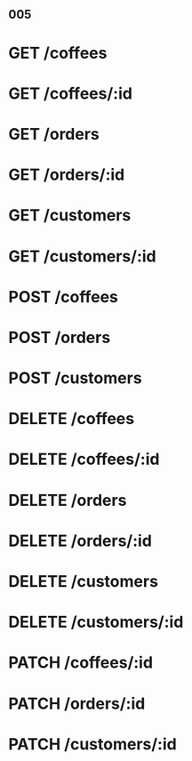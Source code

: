## 005

# GET /coffees
# GET /coffees/:id
# GET /orders
# GET /orders/:id 
# GET /customers
# GET /customers/:id

# POST /coffees 
# POST /orders
# POST /customers

# DELETE /coffees
# DELETE /coffees/:id 
# DELETE /orders
# DELETE /orders/:id 
# DELETE /customers
# DELETE /customers/:id

# PATCH /coffees/:id 
# PATCH /orders/:id 
# PATCH /customers/:id